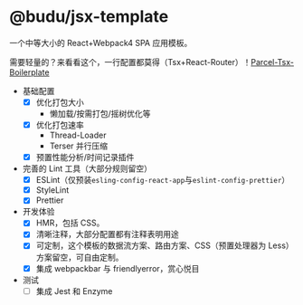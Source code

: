 # @budu/jsx-template

一个中等大小的 React+Webpack4 SPA 应用模板。

需要轻量的？来看看这个，一行配置都莫得（Tsx+React-Router）！[Parcel-Tsx-Boilerplate](https://github.com/linbudu599/Parcel-Tsx-Boilerplate)

- 基础配置
  - [x] 优化打包大小
    - 懒加载/按需打包/摇树优化等
  - [x] 优化打包速率
    - Thread-Loader
    - Terser 并行压缩
  - [x] 预置性能分析/时间记录插件
- 完善的 Lint 工具（大部分规则留空）
  - [x] ESLint（仅预装`esling-config-react-app`与`eslint-config-prettier`）
  - [x] StyleLint
  - [x] Prettier
- 开发体验
  - [x] HMR，包括 CSS。
  - [x] 清晰注释，大部分配置都有注释表明用途
  - [x] 可定制，这个模板的数据流方案、路由方案、CSS（预置处理器为 Less） 方案留空，可自由定制。
  - [x] 集成 webpackbar 与 friendlyerror，赏心悦目
- 测试
  - [ ] 集成 Jest 和 Enzyme
